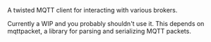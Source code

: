 A twisted MQTT client for interacting with various brokers.

Currently a WIP and you probably shouldn't use it.  This depends on mqttpacket, a library for parsing and serializing MQTT packets.
